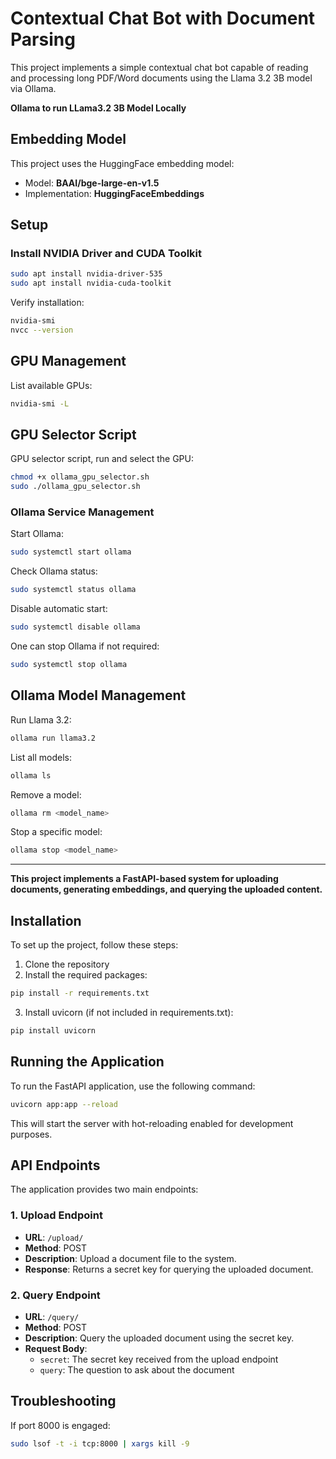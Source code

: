 # Contextual Chat Bot with Document Parsing

This project implements a simple contextual chat bot capable of reading and processing long PDF/Word documents using the Llama 3.2 3B model via Ollama.

**Ollama to run LLama3.2 3B Model Locally**

## Embedding Model

This project uses the HuggingFace embedding model:

- Model: **BAAI/bge-large-en-v1.5**
- Implementation: **HuggingFaceEmbeddings**

## Setup

### Install NVIDIA Driver and CUDA Toolkit

```bash
sudo apt install nvidia-driver-535
sudo apt install nvidia-cuda-toolkit
```

Verify installation:
```bash
nvidia-smi
nvcc --version
```

## GPU Management

List available GPUs:
```bash
nvidia-smi -L
```

## GPU Selector Script

 GPU selector script, run and select the GPU:
```bash
chmod +x ollama_gpu_selector.sh
sudo ./ollama_gpu_selector.sh
```

### Ollama Service Management

Start Ollama:
```bash
sudo systemctl start ollama
```

Check Ollama status:
```bash
sudo systemctl status ollama
```

Disable automatic start:
```bash
sudo systemctl disable ollama
```

One can stop Ollama if not required:
```bash
sudo systemctl stop ollama
```

## Ollama Model Management

Run Llama 3.2:
```bash
ollama run llama3.2
```

List all models:
```bash
ollama ls
```

Remove a model:
```bash
ollama rm <model_name>
```

Stop a specific model:
```bash
ollama stop <model_name>
```
---
**This project implements a FastAPI-based system for uploading documents, generating embeddings, and querying the uploaded content.**

## Installation
To set up the project, follow these steps:

1. Clone the repository
2. Install the required packages:

```bash
pip install -r requirements.txt
```

3. Install uvicorn (if not included in requirements.txt):

```bash
pip install uvicorn
```

## Running the Application

To run the FastAPI application, use the following command:

```bash
uvicorn app:app --reload
```

This will start the server with hot-reloading enabled for development purposes.

## API Endpoints

The application provides two main endpoints:

### 1. Upload Endpoint

- **URL**: `/upload/`
- **Method**: POST
- **Description**: Upload a document file to the system.
- **Response**: Returns a secret key for querying the uploaded document.

### 2. Query Endpoint

- **URL**: `/query/`
- **Method**: POST
- **Description**: Query the uploaded document using the secret key.
- **Request Body**:
  - `secret`: The secret key received from the upload endpoint
  - `query`: The question to ask about the document

## Troubleshooting

If port 8000 is engaged:
```bash
sudo lsof -t -i tcp:8000 | xargs kill -9
```

